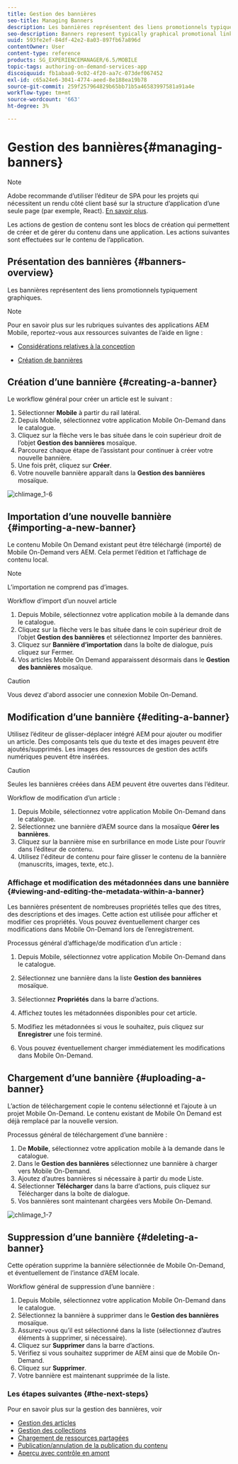 ```yaml
---
title: Gestion des bannières
seo-title: Managing Banners
description: Les bannières représentent des liens promotionnels typiquement graphiques. Consultez cette page pour en savoir plus.
seo-description: Banners represent typically graphical promotional links. Follow this page to learn more.
uuid: 593fe2ef-84df-42e2-8a03-897fb67a896d
contentOwner: User
content-type: reference
products: SG_EXPERIENCEMANAGER/6.5/MOBILE
topic-tags: authoring-on-demand-services-app
discoiquuid: fb1abaa0-9c02-4f20-aa7c-073def067452
exl-id: c65a24e6-3041-4774-aeed-8e188ea19b78
source-git-commit: 259f257964829b65bb71b5a46583997581a91a4e
workflow-type: tm+mt
source-wordcount: '663'
ht-degree: 3%

---
```


# Gestion des bannières{#managing-banners}

>[!NOTE]
>
>Adobe recommande d’utiliser l’éditeur de SPA pour les projets qui nécessitent un rendu côté client basé sur la structure d’application d’une seule page (par exemple, React). [En savoir plus](/help/sites-developing/spa-overview.md).

Les actions de gestion de contenu sont les blocs de création qui permettent de créer et de gérer du contenu dans une application. Les actions suivantes sont effectuées sur le contenu de l’application.

## Présentation des bannières {#banners-overview}

Les bannières représentent des liens promotionnels typiquement graphiques.

>[!NOTE]
>
>Pour en savoir plus sur les rubriques suivantes des applications AEM Mobile, reportez-vous aux ressources suivantes de l’aide en ligne :
>
>* [Considérations relatives à la conception](https://helpx.adobe.com/digital-publishing-solution/help/design-app.html)
>
>* [Création de bannières](https://helpx.adobe.com/digital-publishing-solution/help/creating-banners.html)
>

## Création d’une bannière {#creating-a-banner}

Le workflow général pour créer un article est le suivant :

1. Sélectionner **Mobile** à partir du rail latéral.
1. Depuis Mobile, sélectionnez votre application Mobile On-Demand dans le catalogue.
1. Cliquez sur la flèche vers le bas située dans le coin supérieur droit de l’objet **Gestion des bannières** mosaïque.
1. Parcourez chaque étape de l’assistant pour continuer à créer votre nouvelle bannière.
1. Une fois prêt, cliquez sur **Créer**.
1. Votre nouvelle bannière apparaît dans la **Gestion des bannières** mosaïque.

![chlimage_1-6](assets/chlimage_1-6.gif)

## Importation d’une nouvelle bannière {#importing-a-new-banner}

Le contenu Mobile On Demand existant peut être téléchargé (importé) de Mobile On-Demand vers AEM. Cela permet l’édition et l’affichage de contenu local.

>[!NOTE]
>
>L’importation ne comprend pas d’images.

Workflow d’import d’un nouvel article

1. Depuis Mobile, sélectionnez votre application mobile à la demande dans le catalogue.
1. Cliquez sur la flèche vers le bas située dans le coin supérieur droit de l’objet **Gestion des bannières** et sélectionnez Importer des bannières.
1. Cliquez sur **Bannière d’importation** dans la boîte de dialogue, puis cliquez sur Fermer.
1. Vos articles Mobile On Demand apparaissent désormais dans le **Gestion des bannières** mosaïque.

>[!CAUTION]
>
>Vous devez d&#39;abord associer une connexion Mobile On-Demand.

## Modification d’une bannière {#editing-a-banner}

Utilisez l’éditeur de glisser-déplacer intégré AEM pour ajouter ou modifier un article. Des composants tels que du texte et des images peuvent être ajoutés/supprimés. Les images des ressources de gestion des actifs numériques peuvent être insérées.

>[!CAUTION]
>
>Seules les bannières créées dans AEM peuvent être ouvertes dans l’éditeur.

Workflow de modification d’un article :

1. Depuis Mobile, sélectionnez votre application Mobile On-Demand dans le catalogue.
1. Sélectionnez une bannière d’AEM source dans la mosaïque **Gérer les bannières**.
1. Cliquez sur la bannière mise en surbrillance en mode Liste pour l’ouvrir dans l’éditeur de contenu.
1. Utilisez l&#39;éditeur de contenu pour faire glisser le contenu de la bannière (manuscrits, images, texte, etc.).

### Affichage et modification des métadonnées dans une bannière {#viewing-and-editing-the-metadata-within-a-banner}

Les bannières présentent de nombreuses propriétés telles que des titres, des descriptions et des images. Cette action est utilisée pour afficher et modifier ces propriétés. Vous pouvez éventuellement charger ces modifications dans Mobile On-Demand lors de l’enregistrement.

Processus général d’affichage/de modification d’un article :

1. Depuis Mobile, sélectionnez votre application Mobile On-Demand dans le catalogue.
1. Sélectionnez une bannière dans la liste **Gestion des bannières** mosaïque.

1. Sélectionnez **Propriétés** dans la barre d’actions.
1. Affichez toutes les métadonnées disponibles pour cet article.
1. Modifiez les métadonnées si vous le souhaitez, puis cliquez sur **Enregistrer** une fois terminé.
1. Vous pouvez éventuellement charger immédiatement les modifications dans Mobile On-Demand.

## Chargement d’une bannière {#uploading-a-banner}

L’action de téléchargement copie le contenu sélectionné et l’ajoute à un projet Mobile On-Demand. Le contenu existant de Mobile On Demand est déjà remplacé par la nouvelle version.

Processus général de téléchargement d’une bannière :

1. De **Mobile**, sélectionnez votre application mobile à la demande dans le catalogue.
1. Dans le **Gestion des bannières** sélectionnez une bannière à charger vers Mobile On-Demand.
1. Ajoutez d’autres bannières si nécessaire à partir du mode Liste.
1. Sélectionner **Télécharger** dans la barre d’actions, puis cliquez sur Télécharger dans la boîte de dialogue.
1. Vos bannières sont maintenant chargées vers Mobile On-Demand.

![chlimage_1-7](assets/chlimage_1-7.gif)

## Suppression d’une bannière {#deleting-a-banner}

Cette opération supprime la bannière sélectionnée de Mobile On-Demand, et éventuellement de l’instance d’AEM locale.

Workflow général de suppression d’une bannière :

1. Depuis Mobile, sélectionnez votre application Mobile On-Demand dans le catalogue.
1. Sélectionnez la bannière à supprimer dans le **Gestion des bannières** mosaïque.
1. Assurez-vous qu’il est sélectionné dans la liste (sélectionnez d’autres éléments à supprimer, si nécessaire).
1. Cliquez sur **Supprimer** dans la barre d’actions.
1. Vérifiez si vous souhaitez supprimer de AEM ainsi que de Mobile On-Demand.
1. Cliquez sur **Supprimer**.
1. Votre bannière est maintenant supprimée de la liste.

### Les étapes suivantes {#the-next-steps}

Pour en savoir plus sur la gestion des bannières, voir

* [Gestion des articles](/help/mobile/mobile-on-demand-managing-articles.md)
* [Gestion des collections](/help/mobile/mobile-on-demand-managing-collections.md)
* [Chargement de ressources partagées](/help/mobile/mobile-on-demand-shared-resources.md)
* [Publication/annulation de la publication du contenu](/help/mobile/mobile-on-demand-publishing-unpublishing.md)
* [Aperçu avec contrôle en amont](/help/mobile/aem-mobile-manage-ondemand-services.md)
